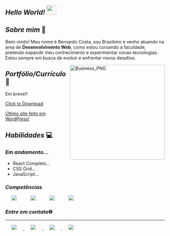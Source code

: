 
##  *Hello World!* <img height="30em" src="https://user-images.githubusercontent.com/73037458/127948921-5df98bf3-268d-4c53-9425-6b240e9e571d.gif">

## *Sobre mim* :thought_balloon:
Bem-vindo! Meu nome é Bernardo Costa, sou Brasileiro e venho atuando na área de **Desenvolvimento Web**, como estou cursando a faculdade, pretendo expandir meu conhecimento e experimentar novas tecnologias. Estou sempre em busca de evoluir e enfrentar novos desafios.

 <img width="300" align="right" alt="Business_PNG" src="https://user-images.githubusercontent.com/73037458/128029880-8de702a7-e12c-4088-ba63-5e9931ae5e5c.png">

## *Portfólio/Currículo* :page_with_curl:

Em breve!!

<a href="CurrículoBernardo.pdf" download>Click to Download</a>

<a href="https://p4consulting.com.br/" target="_blank">Último site feito em WordPress!</a>


## *Habilidades* :computer:

### *Em andamento...* 

* React Completo...
* CSS Grid...
* JavaScript...

### *Competências*



<div>
<img hspace="20" src="https://user-images.githubusercontent.com/73037458/128079481-6d9d7560-ea55-4c02-b92b-3943d6b77cd8.png">
<img hspace="20" src="https://user-images.githubusercontent.com/73037458/128079708-1e2d8f9b-cf5d-4687-919a-f2805e204541.png">
<img hspace="20" src="https://user-images.githubusercontent.com/73037458/128080162-fa684e91-7fa8-43ef-9774-c5d7c02bd3fb.png">
<img hspace="20" src="https://user-images.githubusercontent.com/73037458/128080614-72e88d51-f615-4dd0-8768-d2548a8ba202.png">
<div>
 
 ### *Entre em contato*:globe_with_meridians: 
 ***
 <div>
 <a href="https://github.com/bernardocostaa"</a> <img hspace="20" src="https://img.shields.io/badge/GitHub-100000?style=for-the-badge&logo=github&logoColor=white" target="_blank">
 <a href="mailto:bfvcc01@gmail.com"</a> <img hspace="20" src="https://img.shields.io/badge/Gmail-D14836?style=for-the-badge&logo=gmail&logoColor=white" target="_blank">
  <a href="https://www.linkedin.com/in/bernardo-costa-561b491b8/"</a> <img hspace="20" src="https://img.shields.io/badge/LinkedIn-0077B5?style=for-the-badge&logo=linkedin&logoColor=white" target="_blank">
  <a href="https://api.whatsapp.com/send?phone=5521999276614&text="</a> <img  hspace="20" src="https://img.shields.io/badge/WhatsApp-25D366?style=for-the-badge&logo=whatsapp&logoColor=white" target="_blank" >
<div>



<!---
bernardocostaa/bernardocostaa is a ✨ special ✨ repository because its `README.md` (this file) appears on your GitHub profile.
You can click the Preview link to take a look at your changes.
oiii
--->
